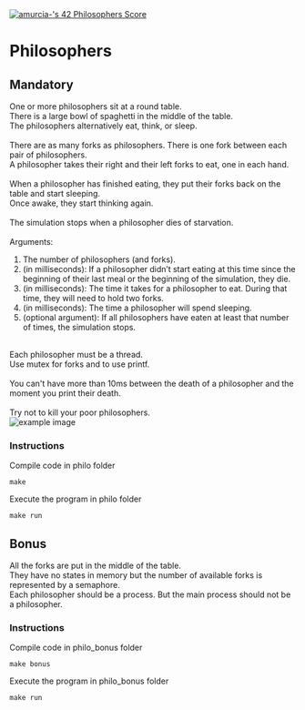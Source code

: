 <!DOCTYPE html>
<html>
  <body>
    <a href="https://github.com/JaeSeoKim/badge42"><img src="https://badge42.vercel.app/api/v2/cl56x7ufz003509jr5i8cj5cl/project/2781000" alt="amurcia-'s 42 Philosophers Score" /></a>
    <h1>Philosophers </h1>
    <h2>Mandatory </h2>
    One or more philosophers sit at a round table.<br>
    There is a large bowl of spaghetti in the middle of the table.<br>
    The philosophers alternatively eat, think, or sleep. <br><br>
    There are as many forks as philosophers. There is one fork between each pair of philosophers.<br>
    A philosopher takes their right and their left forks to eat, one in each hand.<br><br>
    When a philosopher has finished eating, they put their forks back on the table and start sleeping.<br>
    Once awake, they start thinking again.<br><br>
    The simulation stops when a philosopher dies of starvation.<br><br>
    Arguments:
    <ol>
      <li>The number of philosophers (and forks).</li>
      <li> (in milliseconds): If a philosopher didn’t start eating at this time since the beginning of their last meal or the beginning of the simulation, they die.
      <li> (in milliseconds): The time it takes for a philosopher to eat. During that time, they will need to hold two forks. </li>
      <li> (in milliseconds): The time a philosopher will spend sleeping.</li>
      <li> (optional argument): If all philosophers have eaten at least that number of times, the simulation stops.</li></ol>
    <br>
    Each philosopher must be a thread. <br>
    Use mutex for forks and to use printf.<br><br>
    You can't have more than 10ms between the death of a philosopher and the moment you print their death.<br><br>
    Try not to kill your poor philosophers.<br>
  </body>
    
<img src="https://user-images.githubusercontent.com/102992210/197512944-13dc10d4-d55f-46cc-85e7-8b3382fcde9a.png" alt="example image"/>
 
 <h3>Instructions</h3>
Compile code in philo folder
  
```
make
```
Execute the program in philo folder
  
```
make run
```

<h2>Bonus</h2>
All the forks are put in the middle of the table.<br>
They have no states in memory but the number of available forks is represented by a semaphore.<br>
Each philosopher should be a process. But the main process should not be a philosopher.<br>
<h3>Instructions</h3>
Compile code in philo_bonus folder
  
```
make bonus
```
 
Execute the program in philo_bonus folder
```
make run
```

</html>
